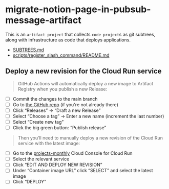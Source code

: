 # migrate-notion-page-in-pubsub-message-artifact

This is an `artifact project` that collects `code project`s as git subtrees, along with infrastructure as code that deploys applications.

- [SUBTREES.md](.subtree/SUBTREES.md)
- [scripts/register_slash_command/README.md](scripts/register_slash_command/README.md)

## Deploy a new revision for the Cloud Run service

> GitHub Actions will automatically deploy a new image to Artifact Registry when you publish a new Release:

- [ ]  Commit the changes to the main branch
- [ ]  Go to [the GitHub repo](https://github.com/nickmeinhold/discord-interaction-to-pubsub-artifact) (if you're not already there)
- [ ]  Click “Releases” → “Draft a new Release”
- [ ]  Select “Choose a tag” → Enter a new name (increment the last number)
- [ ]  Select “Create new tag”
- [ ]  Click the big green button: “Publish release”

> Then you’ll need to manually deploy a new revision of the Cloud Run service with the latest image:
>

- [ ] Go to the [projects-monthly](https://console.cloud.google.com/run?project=projects-monthly) Cloud Console for Cloud Run
- [ ]  Select the relevant service
- [ ]  Click “EDIT AND DEPLOY NEW REVISION”
- [ ]  Under “Container image URL” click “SELECT” and select the latest image
- [ ]  Click “DEPLOY”
